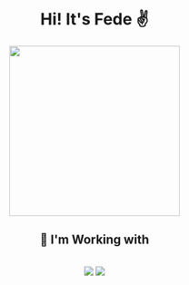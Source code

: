 <h1 align="center">Hi! It's Fede ✌️</h1>
<div align="center">
 <img width="300px" src="https://media1.tenor.com/m/M98ya8RmOx8AAAAC/dog-drooling.gif](https://media1.tenor.com/m/fohZ_MHo2UMAAAAC/cat-cats.gif">
</div>
<h2 align="center">🔧 I'm Working with</h2>
<br/>
<div align="center">
    <img src="https://skillicons.dev/icons?i=html,css,javascript,typescript,cs"/>
    <img src="https://skillicons.dev/icons?i=wordpress,nodejs,angular"/><br>
</div>
<br>
